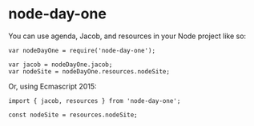 # node-day-one

You can use agenda, Jacob, and resources in your Node project like so:

```
var nodeDayOne = require('node-day-one');

var jacob = nodeDayOne.jacob;
var nodeSite = nodeDayOne.resources.nodeSite;
```

Or, using Ecmascript 2015:
```
import { jacob, resources } from 'node-day-one';

const nodeSite = resources.nodeSite;
```

